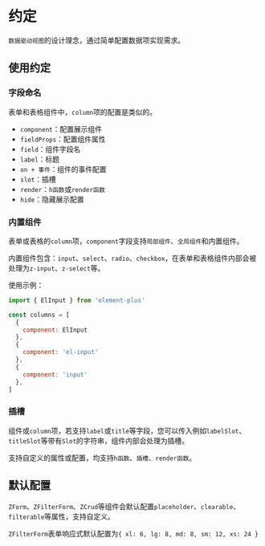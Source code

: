 # 约定

`数据驱动视图`的设计理念，通过简单配置数据项实现需求。

## 使用约定

### 字段命名

表单和表格组件中，`column`项的配置是类似的。

+ `component`：配置展示组件
+ `fieldProps`：配置组件属性
+ `field`：组件字段名
+ `label`：标题
+ `on + 事件`：组件的事件配置
+ `slot`：插槽
+ `render`：`h函数`或`render函数`
+ `hide`：隐藏展示配置

### 内置组件

表单或表格的`column`项，`component`字段支持`局部组件`、`全局组件`和内置组件。

内置组件包含：`input`、`select`、`radio`、`checkbox`，在表单和表格组件内部会被处理为`z-input`、`z-select`等。

使用示例：

```js
import { ElInput } from 'element-plus'

const columns = [
  {
    component: ElInput
  },
  {
    component: 'el-input'
  },
  {
    component: 'input'
  },
]
```

### 插槽

组件或`column`项，若支持`label`或`title`等字段，您可以传入例如`labelSlot`、`titleSlot`等带有`Slot`的字符串，组件内部会处理为插槽。

支持自定义的属性或配置，均支持`h函数`、`插槽`、`render函数`。

## 默认配置

`ZForm`、`ZFilterForm`、`ZCrud`等组件会默认配置`placeholder`、`clearable`、`filterable`等属性，支持自定义。

`ZFilterForm`表单响应式默认配置为`{ xl: 6, lg: 8, md: 8, sm: 12, xs: 24 }`
